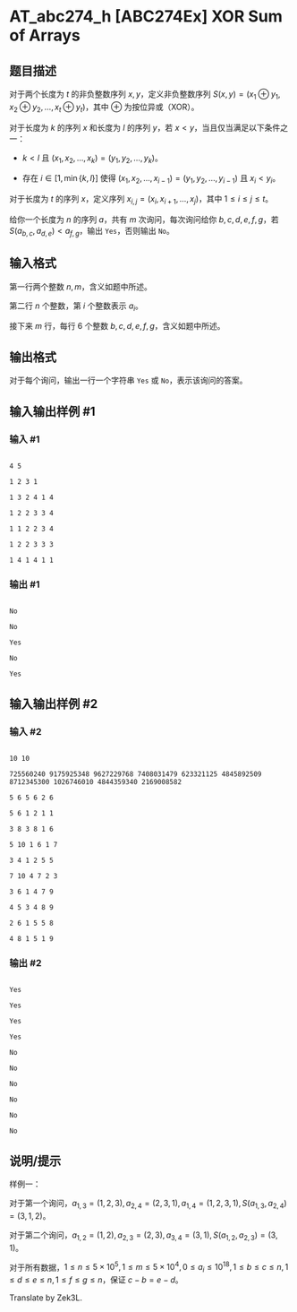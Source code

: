 # AT_abc274_h [ABC274Ex] XOR Sum of Arrays

## 题目描述

对于两个长度为 $t$ 的非负整数序列 $x,y$，定义非负整数序列 $S(x,y)=(x_1\oplus y_1,x_2\oplus y_2,\dots,x_t\oplus y_t)$，其中 $\oplus$ 为按位异或（XOR）。

对于长度为 $k$ 的序列 $x$ 和长度为 $l$ 的序列 $y$，若 $x<y$，当且仅当满足以下条件之一：

+ $k<l$ 且 $(x_1,x_2,\dots,x_k)=(y_1,y_2,\dots,y_k)$。
+ 存在 $i\in[1,\min\{k,l\}]$ 使得 $(x_1,x_2,\dots,x_{i-1})=(y_1,y_2,\dots,y_{i-1})$ 且 $x_i<y_i$。

对于长度为 $t$ 的序列 $x$，定义序列 $x_{i,j}=(x_i,x_{i+1},\dots,x_j)$，其中 $1\leq i\leq j\leq t$。

给你一个长度为 $n$ 的序列 $a$，共有 $m$ 次询问，每次询问给你 $b,c,d,e,f,g$，若 $S(a_{b,c},a_{d,e})<a_{f,g}$，输出 `Yes`，否则输出 `No`。

## 输入格式

第一行两个整数 $n,m$，含义如题中所述。

第二行 $n$ 个整数，第 $i$ 个整数表示 $a_i$。

接下来 $m$ 行，每行 $6$ 个整数 $b,c,d,e,f,g$，含义如题中所述。

## 输出格式

对于每个询问，输出一行一个字符串 `Yes` 或 `No`，表示该询问的答案。

## 输入输出样例 #1

### 输入 #1

```
4 5
1 2 3 1
1 3 2 4 1 4
1 2 2 3 3 4
1 1 2 2 3 4
1 2 2 3 3 3
1 4 1 4 1 1
```

### 输出 #1

```
No
No
Yes
No
Yes
```

## 输入输出样例 #2

### 输入 #2

```
10 10
725560240 9175925348 9627229768 7408031479 623321125 4845892509 8712345300 1026746010 4844359340 2169008582
5 6 5 6 2 6
5 6 1 2 1 1
3 8 3 8 1 6
5 10 1 6 1 7
3 4 1 2 5 5
7 10 4 7 2 3
3 6 1 4 7 9
4 5 3 4 8 9
2 6 1 5 5 8
4 8 1 5 1 9
```

### 输出 #2

```
Yes
Yes
Yes
Yes
No
No
No
No
No
No
```

## 说明/提示

样例一：

对于第一个询问，$a_{1,3}=(1,2,3),a_{2,4}=(2,3,1),a_{1,4}=(1,2,3,1),S(a_{1,3},a_{2,4})=(3,1,2)$。  
对于第二个询问，$a_{1,2}=(1,2),a_{2,3}=(2,3),a_{3,4}=(3,1),S(a_{1,2},a_{2,3})=(3,1)$。


对于所有数据，$1\leq n\leq 5\times 10^5,1\leq m\leq 5\times 10^4,0\leq a_i\leq 10^{18},1\leq b\leq c\leq n,1\leq d\leq e\leq n,1\leq f\leq g\leq n$，保证 $c-b=e-d$。

Translate by Zek3L.